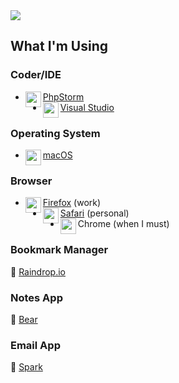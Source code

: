 <img src="https://user-images.githubusercontent.com/5023924/88870595-6160d380-d1db-11ea-9b48-0fa508ffc6ae.png" />

## What I'm Using ##
### Coder/IDE ###
- <img src="https://user-images.githubusercontent.com/5023924/88967662-bfd99080-d273-11ea-998f-8284c31b61db.png" height="25" align="left" />[PhpStorm](https://www.jetbrains.com/phpstorm)
- <img src="https://user-images.githubusercontent.com/5023924/88967585-a0dafe80-d273-11ea-9f61-a449915c2e90.png" height="25" align="left" />[Visual Studio](https://code.visualstudio.com)

### Operating System ###
- <img src="https://user-images.githubusercontent.com/5023924/88967499-86a12080-d273-11ea-9698-591f0302ef14.jpg" height="25" align="left" />[macOS](https://www.apple.com/macos)

### Browser ###
- <img src="https://user-images.githubusercontent.com/5023924/88966966-c6b3d380-d272-11ea-9be3-6342012e0584.png" height="25" align="left" />[Firefox](https://www.mozilla.org/en-US/firefox) (work)
- <img src="https://user-images.githubusercontent.com/5023924/88966968-c74c6a00-d272-11ea-829f-55d5e74ba14a.png" height="25" align="left" />[Safari](https://www.apple.com/safari) (personal)
- <img src="https://user-images.githubusercontent.com/5023924/88967291-31fda580-d273-11ea-83fd-cd75bbff9c22.png" height="25" align="left" />Chrome (when I must)

### Bookmark Manager ###
:bookmark: [Raindrop.io](https://raindrop.io)

### Notes App ###
:notebook: [Bear](https://bear.app)

### Email App ###
:email: [Spark](https://sparkmailapp.com)


<!--
**xpersonas/xpersonas** is a ✨ _special_ ✨ repository because its `README.md` (this file) appears on your GitHub profile.

Here are some ideas to get you started:

- 🔭 I’m currently working on ...
- 🌱 I’m currently learning ...
- 👯 I’m looking to collaborate on ...
- 🤔 I’m looking for help with ...
- 💬 Ask me about ...
- 📫 How to reach me: ...
- 😄 Pronouns: ...
- ⚡ Fun fact: ...
-->

